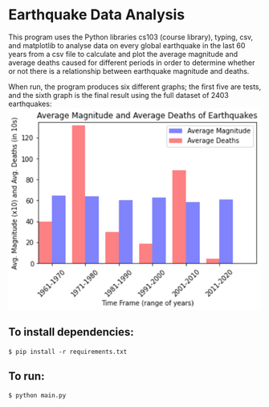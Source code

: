 # Earthquake Data Analysis
This program uses the Python libraries cs103 (course library), typing, csv, and matplotlib to analyse data on every global earthquake in the last 60 years from a csv file to calculate and plot the average magnitude and average deaths caused for different periods in order to determine whether or not there is a relationship between earthquake magnitude and deaths. 

When run, the program produces six different graphs; the first five are tests, and the sixth graph is the final result using the full dataset of 2403 earthquakes: 
![Final Graph](images/final.png)


## To install dependencies:
```shell 
$ pip install -r requirements.txt
```

## To run:
```shell 
$ python main.py
```
